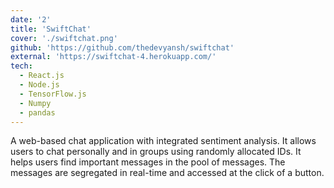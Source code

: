 ```yaml
---
date: '2'
title: 'SwiftChat'
cover: './swiftchat.png'
github: 'https://github.com/thedevyansh/swiftchat'
external: 'https://swiftchat-4.herokuapp.com/'
tech:
  - React.js
  - Node.js
  - TensorFlow.js
  - Numpy
  - pandas
---
```


A web-based chat application with integrated sentiment analysis. It allows users to chat personally and in groups using randomly allocated IDs. It helps users find important messages in the pool of messages. The messages are segregated in real-time and accessed at the click of a button.
